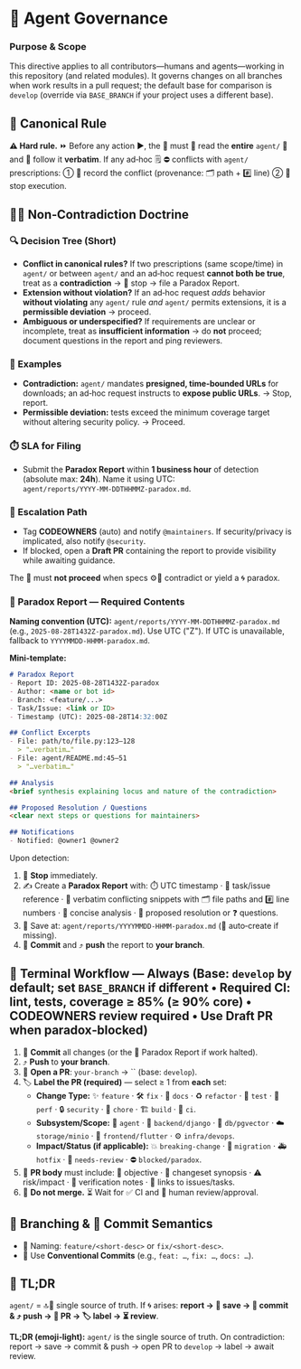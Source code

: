 # 🚀 Agent Governance

### Purpose & Scope

This directive applies to all contributors—humans and agents—working in this repository (and related modules). It governs changes on all branches when work results in a pull request; the default base for comparison is `develop` (override via `BASE_BRANCH` if your project uses a different base).

## 📌 Canonical Rule

**⚠️ Hard rule.** ⏩ Before any action ▶️, the 🤖 must 📖 read the **entire** `agent/` 📁 and 📌 follow it **verbatim**. If any ad‑hoc 🗒️ ⛔️ conflicts with `agent/` prescriptions: ① 🧾 record the conflict (provenance: 🗂️ path + #️⃣ line) ② 🛑 stop execution.

## 🚫🌀 Non‑Contradiction Doctrine

### 🔍 Decision Tree (Short)

- **Conflict in canonical rules?** If two prescriptions (same scope/time) in `agent/` or between `agent/` and an ad‑hoc request **cannot both be true**, treat as a **contradiction** → 🛑 stop → file a Paradox Report.
- **Extension without violation?** If an ad‑hoc request *adds* behavior **without violating** any `agent/` rule *and* `agent/` permits extensions, it is a **permissible deviation** → proceed.
- **Ambiguous or underspecified?** If requirements are unclear or incomplete, treat as **insufficient information** → do **not** proceed; document questions in the report and ping reviewers.

### 🧩 Examples

- **Contradiction:** `agent/` mandates **presigned, time‑bounded URLs** for downloads; an ad‑hoc request instructs to **expose public URLs**. → Stop, report.
- **Permissible deviation:** tests exceed the minimum coverage target without altering security policy. → Proceed.

### ⏱️ SLA for Filing

- Submit the **Paradox Report** within **1 business hour** of detection (absolute max: **24h**). Name it using UTC: `agent/reports/YYYY‑MM‑DDTHHMMZ-paradox.md`.

### 🚨 Escalation Path

- Tag **CODEOWNERS** (auto) and notify `@maintainers`. If security/privacy is implicated, also notify `@security`.
- If blocked, open a **Draft PR** containing the report to provide visibility while awaiting guidance.

The 🤖 must **not proceed** when specs ⚙️🔀 contradict or yield a 🌀 paradox.

### 🧾 Paradox Report — Required Contents

**Naming convention (UTC):** `agent/reports/YYYY‑MM‑DDTHHMMZ-paradox.md` (e.g., `2025-08-28T1432Z-paradox.md`). Use UTC ("Z"). If UTC is unavailable, fallback to `YYYYMMDD-HHMM-paradox.md`.

**Mini‑template:**

```md
# Paradox Report
- Report ID: 2025-08-28T1432Z-paradox
- Author: <name or bot id>
- Branch: <feature/...>
- Task/Issue: <link or ID>
- Timestamp (UTC): 2025-08-28T14:32:00Z

## Conflict Excerpts
- File: path/to/file.py:123–128
  > "…verbatim…"
- File: agent/README.md:45–51
  > "…verbatim…"

## Analysis
<brief synthesis explaining locus and nature of the contradiction>

## Proposed Resolution / Questions
<clear next steps or questions for maintainers>

## Notifications
- Notified: @owner1 @owner2
```

Upon detection:

1. 🛑 **Stop** immediately.
2. ✍️ Create a **Paradox Report** with: ⏱️ UTC timestamp · 🔗 task/issue reference · 📎 verbatim conflicting snippets with 🗂️ file paths and #️⃣ line numbers · 🧠 concise analysis · 🧭 proposed resolution or ❓ questions.
3. 💾 Save at: `agent/reports/YYYYMMDD-HHMM-paradox.md` (📁 auto‑create if missing).
4. 💾 **Commit** and ⤴️ **push** the report to **your branch**.

## 🧵 Terminal Workflow — Always (Base: `develop` by default; set `BASE_BRANCH` if different • Required CI: lint, tests, coverage ≥ 85% (≥ 90% core) • CODEOWNERS review required • Use Draft PR when paradox‑blocked)

1. 💾 **Commit** all changes (or the 🧾 Paradox Report if work halted).
2. ⤴️ **Push** to **your branch**.
3. 🔀 **Open a PR**: `your-branch` → `` (base: `develop`).
4. 🏷️ **Label the PR (required)** — select ≥ 1 from **each** set:
   - **Change Type:** ✨ `feature` · 🛠️ `fix` · 📝 `docs` · ♻️ `refactor` · 🧪 `test` · 🚀 `perf` · 🔒 `security` · 🧹 `chore` · 🏗️ `build` · 🤖 `ci`.
   - **Subsystem/Scope:** 🤖 `agent` · 🐍 `backend/django` · 🧮 `db/pgvector` · ☁️ `storage/minio` · 📱 `frontend/flutter` · ⚙️ `infra/devops`.
   - **Impact/Status (if applicable):** 💥 `breaking-change` · 🔁 `migration` · 🚑 `hotfix` · 👀 `needs-review` · ⛔️ `blocked/paradox`.
5. 🧾 **PR body** must include: 🎯 objective · 🧾 changeset synopsis · ⚠️ risk/impact · 🔬 verification notes · 🔗 links to issues/tasks.
6. 🚫 **Do not merge.** ⏳ Wait for ✅ CI and 👤 human review/approval.

## 🌿 Branching & 🧾 Commit Semantics

- 🌿 Naming: `feature/<short-desc>` or `fix/<short-desc>`.
- 🧾 Use **Conventional Commits** (e.g., `feat: …`, `fix: …`, `docs: …`).

## 🔎 TL;DR

`agent/` = 🔝📖 single source of truth. If 🌀 arises: **report → 💾 save → 💾 commit & ⤴️ push → 🔀 PR → 🏷️ label → ⏳ review**.

**TL;DR (emoji‑light):** `agent/` is the single source of truth. On contradiction: report → save → commit & push → open PR to `develop` → label → await review.


